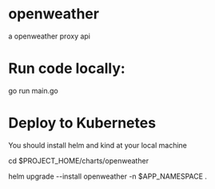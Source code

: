 # openweather
a openweather proxy api

# Run code locally:
go run main.go

# Deploy to Kubernetes
You should install helm and kind at your local machine

cd $PROJECT_HOME/charts/openweather

helm upgrade --install openweather -n $APP_NAMESPACE .
